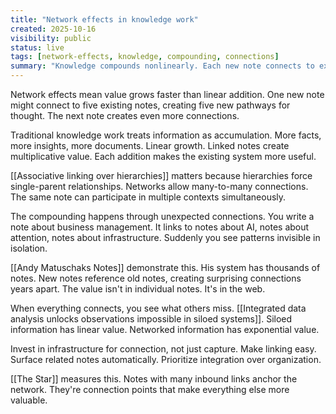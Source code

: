 ```yaml
---
title: "Network effects in knowledge work"
created: 2025-10-16
visibility: public
status: live
tags: [network-effects, knowledge, compounding, connections]
summary: "Knowledge compounds nonlinearly. Each new note connects to existing notes. Value increases faster than linear growth."
---
```


Network effects mean value grows faster than linear addition. One new note might connect to five existing notes, creating five new pathways for thought. The next note creates even more connections.

Traditional knowledge work treats information as accumulation. More facts, more insights, more documents. Linear growth. Linked notes create multiplicative value. Each addition makes the existing system more useful.

[[Associative linking over hierarchies]] matters because hierarchies force single-parent relationships. Networks allow many-to-many connections. The same note can participate in multiple contexts simultaneously.

The compounding happens through unexpected connections. You write a note about business management. It links to notes about AI, notes about attention, notes about infrastructure. Suddenly you see patterns invisible in isolation.

[[Andy Matuschaks Notes]] demonstrate this. His system has thousands of notes. New notes reference old notes, creating surprising connections years apart. The value isn't in individual notes. It's in the web.

When everything connects, you see what others miss. [[Integrated data analysis unlocks observations impossible in siloed systems]]. Siloed information has linear value. Networked information has exponential value.

Invest in infrastructure for connection, not just capture. Make linking easy. Surface related notes automatically. Prioritize integration over organization.

[[The Star]] measures this. Notes with many inbound links anchor the network. They're connection points that make everything else more valuable.
